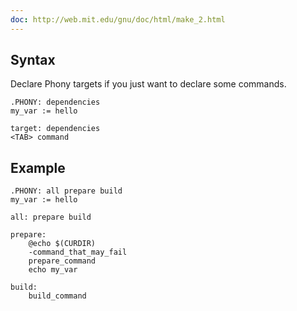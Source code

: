 ```yaml
---
doc: http://web.mit.edu/gnu/doc/html/make_2.html
---
```



## Syntax

Declare Phony targets if you just want to declare some commands.

```make
.PHONY: dependencies
my_var := hello

target: dependencies
<TAB> command
```

## Example

```make
.PHONY: all prepare build
my_var := hello

all: prepare build

prepare:
    @echo $(CURDIR)
    -command_that_may_fail
    prepare_command
    echo my_var

build:
    build_command
```
